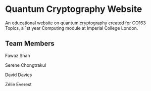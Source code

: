 # Quantum Cryptography Website

An educational website on quantum cryptography created for CO163 Topics, a 1st year Computing module at Imperial College London.

## Team Members

Fawaz Shah

Serene Chongtrakul

David Davies

Zélie Everest

